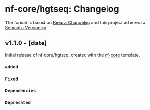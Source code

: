 # nf-core/hgtseq: Changelog

The format is based on [Keep a Changelog](https://keepachangelog.com/en/1.0.0/)
and this project adheres to [Semantic Versioning](https://semver.org/spec/v2.0.0.html).

## v1.1.0 - [date]

Initial release of nf-core/hgtseq, created with the [nf-core](https://nf-co.re/) template.

### `Added`

### `Fixed`

### `Dependencies`

### `Deprecated`
